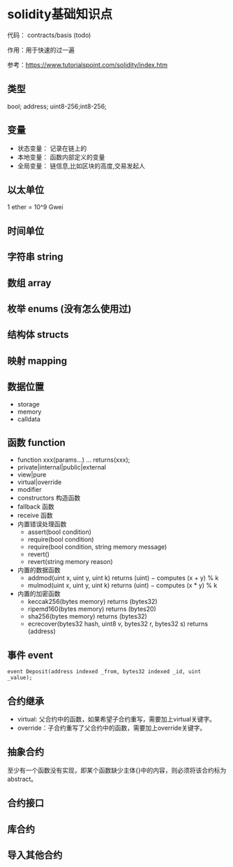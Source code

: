 # solidity基础知识点

代码： contracts/basis (todo)

作用：用于快速的过一遍

参考：https://www.tutorialspoint.com/solidity/index.htm

## 类型
bool; address; uint8-256;int8-256;
## 变量
- 状态变量： 记录在链上的
- 本地变量： 函数内部定义的变量
- 全局变量： 链信息,比如区块的高度,交易发起人
## 以太单位
1 ether = 10^9 Gwei
## 时间单位
## 字符串 string
## 数组 array
## 枚举 enums (没有怎么使用过)
## 结构体 structs
## 映射 mapping
## 数据位置
- storage
- memory
- calldata
## 函数 function
- function xxx(params...) ... returns(xxx);
- private|internal|public|external
- view|pure
- virtual|override
- modifier
- constructors 构造函数
- fallback 函数
- receive 函数
- 内置错误处理函数
  - assert(bool condition)
  - require(bool condition)
  - require(bool condition, string memory message)
  - revert()
  - revert(string memory reason)
- 内置的数据函数
  - addmod(uint x, uint y, uint k) returns (uint) − computes (x + y) % k 
  - mulmod(uint x, uint y, uint k) returns (uint) − computes (x * y) % k
- 内置的加密函数
  - keccak256(bytes memory) returns (bytes32) 
  - ripemd160(bytes memory) returns (bytes20)
  - sha256(bytes memory) returns (bytes32)
  - ecrecover(bytes32 hash, uint8 v, bytes32 r, bytes32 s) returns (address)

## 事件 event
```solidity
event Deposit(address indexed _from, bytes32 indexed _id, uint _value);
```
## 合约继承
- virtual: 父合约中的函数，如果希望子合约重写，需要加上virtual关键字。
- override：子合约重写了父合约中的函数，需要加上override关键字。
## 抽象合约
至少有一个函数没有实现，即某个函数缺少主体{}中的内容，则必须将该合约标为abstract。
## 合约接口
## 库合约
## 导入其他合约
